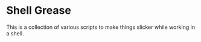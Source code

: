 # Shell Grease
This is a collection of various scripts to make things slicker while working in a shell.
